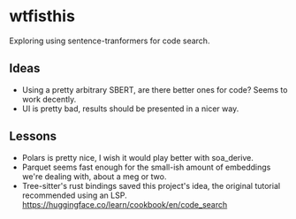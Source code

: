 # wtfisthis

Exploring using sentence-tranformers for code search.


## Ideas
 - Using a pretty arbitrary SBERT, are there better ones for code? Seems to work decently.
 - UI is pretty bad, results should be presented in a nicer way.


## Lessons
 - Polars is pretty nice, I wish it would play better with soa_derive.
 - Parquet seems fast enough for the small-ish amount of embeddings we're dealing with, about a meg or two.
 - Tree-sitter's rust bindings saved this project's idea, the original tutorial recommended using an LSP. https://huggingface.co/learn/cookbook/en/code_search
